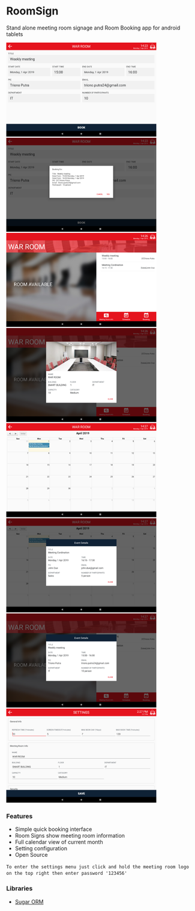 # RoomSign

Stand alone meeting room signage and Room Booking app for android tablets

<img src="page1.png" width="400" alt="RoomSign"></a>
<img src="page2.png" width="400" alt="RoomSign"></a>
<br/>
<img src="page3.png" width="400" alt="RoomSign"></a>
<img src="page4.png" width="400" alt="RoomSign"></a>
<br/>
<img src="page5.png" width="400" alt="RoomSign"></a>
<img src="page6.png" width="400" alt="RoomSign"></a>
<br/>
<img src="page7.png" width="400" alt="RoomSign"></a>
<img src="page8.png" width="400" alt="RoomSign"></a>
<br/>

### Features
- Simple quick booking interface
- Room Signs show meeting room information
- Full calendar view of current month
- Setting configuration
- Open Source

`To enter the settings menu just click and hold the meeting room logo on the top right then enter password '123456' `

### Libraries
* [Sugar ORM](http://satyan.github.io/sugar/)
